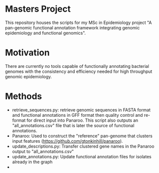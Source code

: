 # Masters Project
This repository houses the scripts for my MSc in Epidemiology project "A pan-genomic functional annotation framework integrating genomic epidemiology and functional genomics". 

# Motivation 
There are currently no tools capable of functionally annotating bacterial genomes with the consistency and efficiency needed for high throughput genomic epidemiology. 

# Methods 
* retrieve_sequences.py: retrieve genomic sequences in FASTA format and functional annotations in GFF format then quality control and re-format for direct input into Panaroo. This script also outputs an "all_annotations.csv" file that is later the source of functional annotations. 
* Panaroo: Used to construct the "reference" pan-genome that clusters input features (https://github.com/gtonkinhill/panaroo).
* update_descriptions.py: Transfer clustered gene names in the Panaroo output to "all_annotations.csv"
* update_annotations.py: Update functional annotation files for isolates already in the graph
* 
